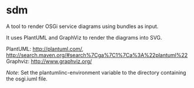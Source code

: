 # sdm

A tool to render OSGi service diagrams using bundles as input.

It uses PlantUML and GraphViz to render the diagrams into SVG.

PlantUML: http://plantuml.com/, http://search.maven.org/#search%7Cga%7C1%7Ca%3A%22plantuml%22
Graphviz: http://www.graphviz.org/ 

*Note*: Set the plantumlinc-environment variable to the directory containing
	the osgi.iuml file.

